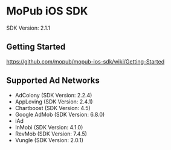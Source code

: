 MoPub iOS SDK
==================================
SDK Version: 2.1.1

Getting Started
----------------------------------
https://github.com/mopub/mopub-ios-sdk/wiki/Getting-Started

Supported Ad Networks
----------------------------------
* AdColony (SDK Version: 2.2.4)
* AppLoving (SDK Version: 2.4.1)
* Chartboost (SDK Version: 4.5)
* Google AdMob (SDK Version: 6.8.0)
* iAd
* InMobi (SDK Version: 4.1.0)
* RevMob (SDK Version: 7.4.5)
* Vungle (SDK Version: 2.0.1)